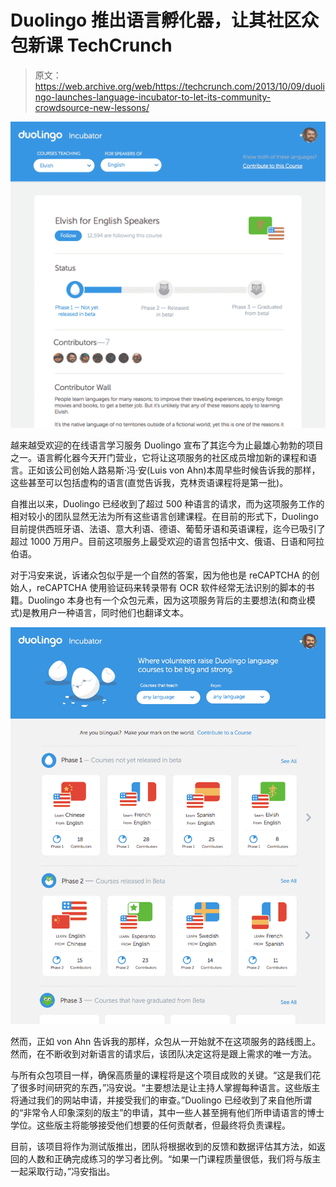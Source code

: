 # Duolingo 推出语言孵化器，让其社区众包新课 TechCrunch

> 原文：<https://web.archive.org/web/https://techcrunch.com/2013/10/09/duolingo-launches-language-incubator-to-let-its-community-crowdsource-new-lessons/>

[![2 status page for users](img/c6b568b6f83b2e5fedb9ea1d48560fe6.png)](https://web.archive.org/web/20221007014629/https://beta.techcrunch.com/wp-content/uploads/2013/10/2-status-page-for-users.png)

越来越受欢迎的在线语言学习服务 Duolingo 宣布了其迄今为止最雄心勃勃的项目之一。语言孵化器今天开门营业，它将让这项服务的社区成员增加新的课程和语言。正如该公司创始人路易斯·冯·安(Luis von Ahn)本周早些时候告诉我的那样，这些甚至可以包括虚构的语言(直觉告诉我，克林贡语课程将是第一批)。

自推出以来，Duolingo 已经收到了超过 500 种语言的请求，而为这项服务工作的相对较小的团队显然无法为所有这些语言创建课程。在目前的形式下，Duolingo 目前提供西班牙语、法语、意大利语、德语、葡萄牙语和英语课程，迄今已吸引了超过 1000 万用户。目前这项服务上最受欢迎的语言包括中文、俄语、日语和阿拉伯语。

对于冯安来说，诉诸众包似乎是一个自然的答案，因为他也是 reCAPTCHA 的创始人，reCAPTCHA 使用验证码来转录带有 OCR 软件经常无法识别的脚本的书籍。Duolingo 本身也有一个众包元素，因为这项服务背后的主要想法(和商业模式)是教用户一种语言，同时他们也翻译文本。

![1 incubator home](img/cfecb91855ac17ce11a473ce1899f324.png)

然而，正如 von Ahn 告诉我的那样，众包从一开始就不在这项服务的路线图上。然而，在不断收到对新语言的请求后，该团队决定这将是跟上需求的唯一方法。

与所有众包项目一样，确保高质量的课程将是这个项目成败的关键。“这是我们花了很多时间研究的东西，”冯安说。“主要想法是让主持人掌握每种语言。这些版主将通过我们的网站申请，并接受我们的审查。”Duolingo 已经收到了来自他所谓的“非常令人印象深刻的版主”的申请，其中一些人甚至拥有他们所申请语言的博士学位。这些版主将能够接受他们想要的任何贡献者，但最终将负责课程。

目前，该项目将作为测试版推出，团队将根据收到的反馈和数据评估其方法，如返回的人数和正确完成练习的学习者比例。“如果一门课程质量很低，我们将与版主一起采取行动，”冯安指出。